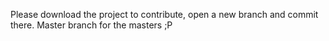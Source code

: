 Please download the project to contribute, open a new branch and commit there.
Master branch for the masters ;P
